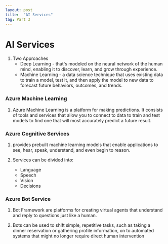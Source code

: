 ```yaml
---
layout: post
title:  "AI Services"
tag: Part 3
---
```


# AI Services

1. Two Approaches
    * Deep Learning - that's modeled on the neural network of the human mind, enabling it to discover, learn, and grow through experience.
    * Machine Learning - a data science technique that uses existing data to train a model, test it, and then apply the model to new data to forecast future behaviors, outcomes, and trends.

### Azure Machine Learning

1. Azure Machine Learning is a platform for making predictions. It consists of tools and services that allow you to connect to data to train and test models to find one that will most accurately predict a future result. 

### Azure Cognitive Services

1. provides prebuilt machine learning models that enable applications to see, hear, speak, understand, and even begin to reason. 

2. Services can be divided into:
    * Language 
    * Speech
    * Vision
    * Decisions

### Azure Bot Service

1. Bot Framework are platforms for creating virtual agents that understand and reply to questions just like a human. 

2. Bots can be used to shift simple, repetitive tasks, such as taking a dinner reservation or gathering profile information, on to automated systems that might no longer require direct human intervention

